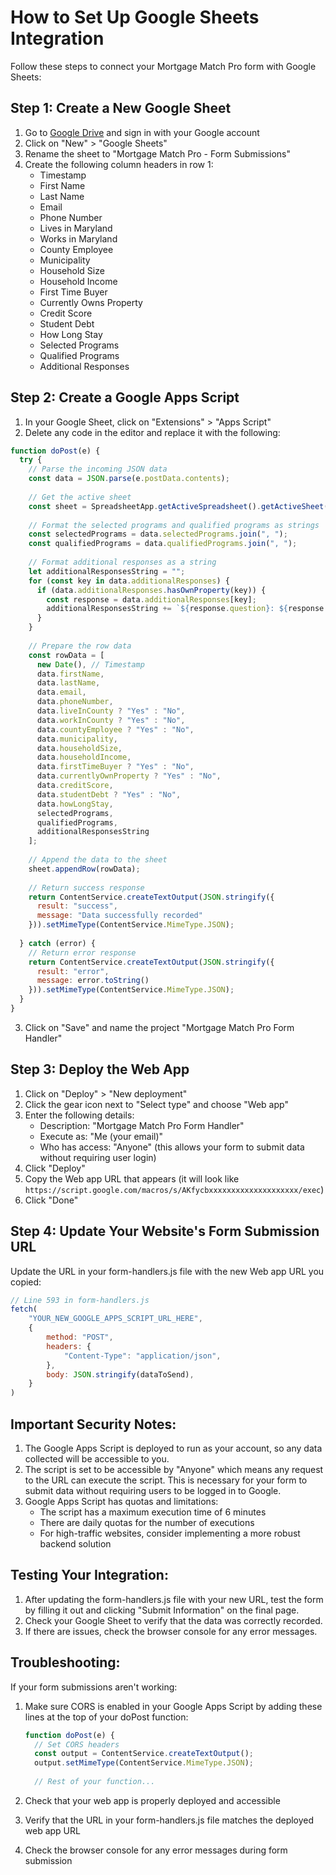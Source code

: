 # How to Set Up Google Sheets Integration

Follow these steps to connect your Mortgage Match Pro form with Google Sheets:

## Step 1: Create a New Google Sheet

1. Go to [Google Drive](https://drive.google.com/) and sign in with your Google account
2. Click on "New" > "Google Sheets"
3. Rename the sheet to "Mortgage Match Pro - Form Submissions"
4. Create the following column headers in row 1:
   - Timestamp
   - First Name
   - Last Name
   - Email
   - Phone Number
   - Lives in Maryland
   - Works in Maryland
   - County Employee
   - Municipality
   - Household Size
   - Household Income
   - First Time Buyer
   - Currently Owns Property
   - Credit Score
   - Student Debt
   - How Long Stay
   - Selected Programs
   - Qualified Programs
   - Additional Responses

## Step 2: Create a Google Apps Script

1. In your Google Sheet, click on "Extensions" > "Apps Script"
2. Delete any code in the editor and replace it with the following:

```javascript
function doPost(e) {
  try {
    // Parse the incoming JSON data
    const data = JSON.parse(e.postData.contents);
    
    // Get the active sheet
    const sheet = SpreadsheetApp.getActiveSpreadsheet().getActiveSheet();
    
    // Format the selected programs and qualified programs as strings
    const selectedPrograms = data.selectedPrograms.join(", ");
    const qualifiedPrograms = data.qualifiedPrograms.join(", ");
    
    // Format additional responses as a string
    let additionalResponsesString = "";
    for (const key in data.additionalResponses) {
      if (data.additionalResponses.hasOwnProperty(key)) {
        const response = data.additionalResponses[key];
        additionalResponsesString += `${response.question}: ${response.answer}; `;
      }
    }
    
    // Prepare the row data
    const rowData = [
      new Date(), // Timestamp
      data.firstName,
      data.lastName,
      data.email,
      data.phoneNumber,
      data.liveInCounty ? "Yes" : "No",
      data.workInCounty ? "Yes" : "No",
      data.countyEmployee ? "Yes" : "No",
      data.municipality,
      data.householdSize,
      data.householdIncome,
      data.firstTimeBuyer ? "Yes" : "No",
      data.currentlyOwnProperty ? "Yes" : "No",
      data.creditScore,
      data.studentDebt ? "Yes" : "No",
      data.howLongStay,
      selectedPrograms,
      qualifiedPrograms,
      additionalResponsesString
    ];
    
    // Append the data to the sheet
    sheet.appendRow(rowData);
    
    // Return success response
    return ContentService.createTextOutput(JSON.stringify({
      result: "success",
      message: "Data successfully recorded"
    })).setMimeType(ContentService.MimeType.JSON);
    
  } catch (error) {
    // Return error response
    return ContentService.createTextOutput(JSON.stringify({
      result: "error",
      message: error.toString()
    })).setMimeType(ContentService.MimeType.JSON);
  }
}
```

3. Click on "Save" and name the project "Mortgage Match Pro Form Handler"

## Step 3: Deploy the Web App

1. Click on "Deploy" > "New deployment"
2. Click the gear icon next to "Select type" and choose "Web app"
3. Enter the following details:
   - Description: "Mortgage Match Pro Form Handler"
   - Execute as: "Me (your email)"
   - Who has access: "Anyone" (this allows your form to submit data without requiring user login)
4. Click "Deploy"
5. Copy the Web app URL that appears (it will look like `https://script.google.com/macros/s/AKfycbxxxxxxxxxxxxxxxxxxxx/exec`)
6. Click "Done"

## Step 4: Update Your Website's Form Submission URL

Update the URL in your form-handlers.js file with the new Web app URL you copied:

```javascript
// Line 593 in form-handlers.js
fetch(
    "YOUR_NEW_GOOGLE_APPS_SCRIPT_URL_HERE",
    {
        method: "POST",
        headers: {
            "Content-Type": "application/json",
        },
        body: JSON.stringify(dataToSend),
    }
)
```

## Important Security Notes:

1. The Google Apps Script is deployed to run as your account, so any data collected will be accessible to you.
2. The script is set to be accessible by "Anyone" which means any request to the URL can execute the script. This is necessary for your form to submit data without requiring users to be logged in to Google.
3. Google Apps Script has quotas and limitations:
   - The script has a maximum execution time of 6 minutes
   - There are daily quotas for the number of executions
   - For high-traffic websites, consider implementing a more robust backend solution

## Testing Your Integration:

1. After updating the form-handlers.js file with your new URL, test the form by filling it out and clicking "Submit Information" on the final page.
2. Check your Google Sheet to verify that the data was correctly recorded.
3. If there are issues, check the browser console for any error messages.

## Troubleshooting:

If your form submissions aren't working:

1. Make sure CORS is enabled in your Google Apps Script by adding these lines at the top of your doPost function:
   ```javascript
   function doPost(e) {
     // Set CORS headers
     const output = ContentService.createTextOutput();
     output.setMimeType(ContentService.MimeType.JSON);
     
     // Rest of your function...
   ```

2. Check that your web app is properly deployed and accessible
3. Verify that the URL in your form-handlers.js file matches the deployed web app URL
4. Check the browser console for any error messages during form submission